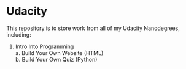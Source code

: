 # Udacity

This repository is to store work from all of my Udacity Nanodegrees, including:<br>
  1. Intro Into Programming <br>
    a. Build Your Own Website (HTML) <br>
    b. Build Your Own Quiz (Python) <br>
